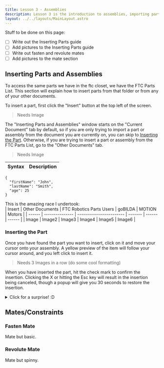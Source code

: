 ```yaml
---
title: Lesson 3 - Assemblies
description: Lesson 3 is the introduction to assemblies, importing parts, and basic mates.
layout: ../../layouts/MainLayout.astro
---
```

Stuff to be done on this page:  
 - [ ] Write out the Inserting Parts guide
 - [ ] Add pictures to the Inserting Parts guide
 - [ ] Write out fasten and revolute mates
 - [ ] Add pictures to the mate section

## Inserting Parts and Assemblies
  To access the same parts we have in the ftc closet, we have the FTC Parts List. This section will explain how to insert parts from that folder or from any of your other documents.  

  To insert a part, first click the "Insert" button at the top left of the screen.
> Needs Image

  The "Inserting Parts and Assemblies" window starts on the "Current Document" tab by default, so if you are only trying to import a part or assembly from the document you are currently on, you can skip to [Inserting the Part](#inserting-the-part). Otherwise, if you are trying to insert a part or assembly from the FTC Parts List, go to the "Other Documents" tab.
> Needs Image

| Syntax | Description |
| ----------- | ----------- |

```
{
  "firstName": "John",
  "lastName": "Smith",
  "age": 25
}
```

This is the amazing race I undertook:  
| Insert | Other Documents | FTC Robotics Parts Users | goBILDA | MOTION | Motors |
| ------ | --------------- | ------------------------ | ------- | ------ | ------ |
|  Image |      Image2     |          Image3          | Image4  | Image5 | Image6 |


### Inserting the Part
  Once you have found the part you want to insert, click on it and move your cursor onto your assembly. A yellow preview of the item will follow your cursor around, and you left click to insert it.
> Needs 3 Images          in          a         row  (do some cool formatting)

  When you have inserted the part, hit the check mark to confirm the insertion. Clicking the X or hitting the Esc key will result in the insertion being canceled, though a popup will give you 30 seconds to restore the insertion.

<details> <summary> Click for a surprise! :D  </summary>
._. <-- funny looking cat  
-|-  
/ \  
</details>

## Mates/Constraints
### Fasten Mate
Mate but basic.

### Revolute Mate
Mate but spinny.
